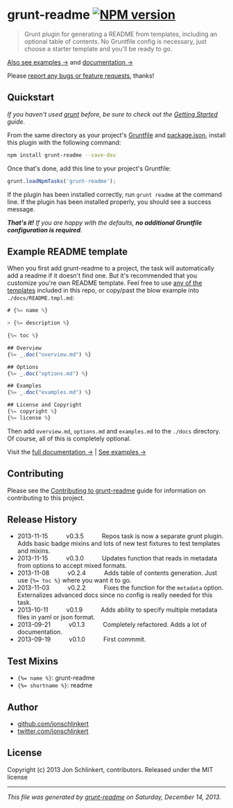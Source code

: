 # grunt-readme [![NPM version](https://badge.fury.io/js/grunt-readme.png)](http://badge.fury.io/js/grunt-readme)

> Grunt plugin for generating a README from templates, including an optional table of contents. No Gruntfile config is necessary, just choose a starter template and you'll be ready to go.

<!-- toc -->

[Also see examples →](./EXAMPLES.md) and [documentation →](./DOCS.md)

Please [report any bugs or feature requests](https://github.com/helpers/grunt-readme/issues/new), thanks!

## Quickstart
_If you haven't used [grunt][] before, be sure to check out the [Getting Started][] guide._

From the same directory as your project's [Gruntfile][Getting Started] and [package.json][], install this plugin with the following command:

```bash
npm install grunt-readme --save-dev
```

Once that's done, add this line to your project's Gruntfile:

```js
grunt.loadNpmTasks('grunt-readme');
```

If the plugin has been installed correctly, run `grunt readme` at the command line. If the plugin has been installed properly, you should see a success message.

_**That's it!** If you are happy with the defaults, **no additional Gruntfile configuration is required**._


## Example README template
When you first add grunt-readme to a project, the task will automatically add a readme if it doesn't find one. But it's recommended that you customize you're own README template. Feel free to use [any of the templates](./templates) included in this repo, or copy/past the blow example into `./docs/README.tmpl.md`:

```js
# {%= name %}

> {%= description %}

{%= toc %}

## Overview
{%= _.doc("overview.md") %}

## Options
{%= _.doc("options.md") %}

## Examples
{%= _.doc("examples.md") %}

## License and Copyright
{%= copyright %}
{%= license %}
```

Then add `overview.md`, `options.md` and `examples.md` to the `./docs` directory. Of course, all of this is completely optional.

Visit the [full documentation →](./DOCS.md) | [See examples →](./DOCS.md#examples)


## Contributing
Please see the [Contributing to grunt-readme](https://github.com/assemble/grunt-readme/blob/master/CONTRIBUTING.md) guide for information on contributing to this project.

## Release History

 * 2013-11-15   v0.3.5   Repos task is now a separate grunt plugin. Adds basic badge mixins and lots of new test fixtures to test templates and mixins.
 * 2013-11-15   v0.3.0   Updates function that reads in metadata from options to accept mixed formats.
 * 2013-11-08   v0.2.4   Adds table of contents generation. Just use `{%= toc %}` where you want it to go.
 * 2013-11-03   v0.2.2   Fixes the function for the `metadata` option. Externalizes advanced docs since no config is really needed for this task.
 * 2013-10-11   v0.1.9   Adds ability to specify multiple metadata files in yaml or json format.
 * 2013-09-21   v0.1.3   Completely refactored. Adds a lot of documentation.
 * 2013-09-19   v0.1.0   First commmit.

## Test Mixins

* `{%= name %}`: grunt-readme
* `{%= shortname %}`: readme

## Author

+ [github.com/jonschlinkert](https://github.com/jonschlinkert)
+ [twitter.com/jonschlinkert](http://twitter.com/jonschlinkert)

## License
Copyright (c) 2013 Jon Schlinkert, contributors.
Released under the MIT license

***

_This file was generated by [grunt-readme](https://github.com/assemble/grunt-readme) on Saturday, December 14, 2013._


[grunt]: http://gruntjs.com/
[Getting Started]: https://github.com/gruntjs/grunt/blob/devel/docs/getting_started.md
[package.json]: https://npmjs.org/doc/json.html
